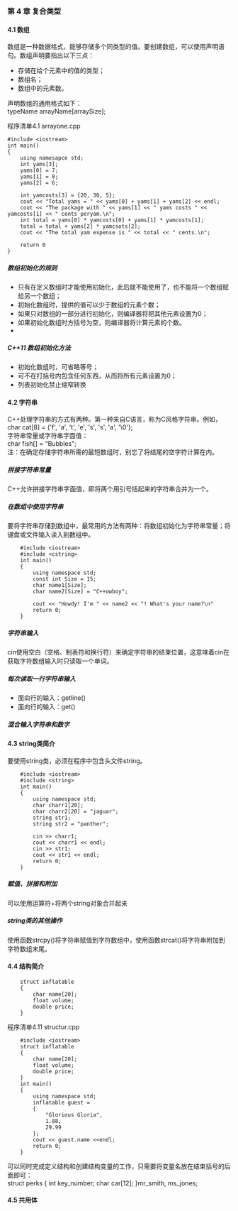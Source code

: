 ### 第 4 章  复合类型
#### 4.1  数组
数组是一种数据格式，能够存储多个同类型的值。要创建数组，可以使用声明语句。数组声明要指出以下三点：
- 存储在给个元素中的值的类型；
- 数组名；
- 数组中的元素数。
  
声明数组的通用格式如下：  
typeName arrayName[arraySize];

程序清单4.1 arrayone.cpp  
  
    #include <iostream>
    int main()
    {
        using namesapce std;
        int yams[3];
        yams[0] = 7;
        yams[1] = 8;
        yams[2] = 6;

        int yamcosts[3] = {20, 30, 5};
        cout << "Total yams = " << yams[0] + yams[1] + yams[2] << endl;
        cout << "The package with " << yams[1] << " yams costs " << yamcosts[1] << " cents peryam.\n";
        int total = yams[0] * yamcosts[0] + yams[1] * yamcosts[1];
        total = total + yams[2] * yamcsots[2];
        cout << "The total yam expense is " << total << " cents.\n";

        return 0
    }

##### 数组初始化的规则

- 只有在定义数组时才能使用初始化，此后就不能使用了，也不能将一个数组赋给另一个数组；
- 初始化数组时，提供的值可以少于数组的元素个数；
- 如果只对数组的一部分进行初始化，则编译器将把其他元素设置为0；
- 如果初始化数组时方括号为空，则编译器将计算元素的个数。
- 
##### C++11 数组初始化方法

- 初始化数组时，可省略等号；
- 可不在打括号内包含任何东西，从而将所有元素设置为0；
- 列表初始化禁止缩窄转换

#### 4.2 字符串  
C++处理字符串的方式有两种。第一种来自C语言，称为C风格字符串。例如，  
    char cat[8] = {'f', 'a', 't', 'e', 's', 's', 'a', '\0'};  
字符串常量或字符串字面值：  
    char fish[] = "Bubbles";  
注：在确定存储字符串所需的最短数组时，别忘了将结尾的空字符计算在内。

##### 拼接字符串常量  
C++允许拼接字符串字面值，即将两个用引号括起来的字符串合并为一个。  

##### 在数组中使用字符串   
要将字符串存储到数组中，最常用的方法有两种：将数组初始化为字符串常量；将键盘或文件输入读入到数组中。   

        #include <iostream>
        #include <cstring>
        int main()
        {
            using namespace std;
            const int Size = 15;
            char name1[Size];
            char name2[Size] = "C++owboy";

            cout << "Howdy! I'm " << name2 << "! What's your name?\n"
            return 0;
        }

##### 字符串输入  
cin使用空白（空格、制表符和换行符）来确定字符串的结束位置，这意味着cin在获取字符数组输入时只读取一个单词。   

##### 每次读取一行字符串输入   
- 面向行的输入：getline()  
- 面向行的输入：get()

##### 混合输入字符串和数字  

#### 4.3 string类简介  
要使用string类，必须在程序中包含头文件string。  

        #include <iostream>
        #include <string>
        int main()
        {
            using namespace std;
            char charr1[20];
            char charr2[20] = "jaguar";
            string str1;
            string str2 = "panther";

            cin >> charr1;
            cout << charr1 << endl;
            cin >> str1;
            cout << str1 << endl;
            return 0;
        }

##### 赋值、拼接和附加   
可以使用运算符+将两个string对象合并起来

##### string类的其他操作   
使用函数strcpy()将字符串赋值到字符数组中，使用函数strcat()将字符串附加到字符数组末尾。  

#### 4.4 结构简介  

        struct inflatable
        {
            char name[20];
            float volume;
            double price;
        }

程序清单4.11 structur.cpp   

        #include <iostream>
        struct inflatable
        {
            char name[20];
            float volume;
            double price;
        }
        int main()
        {
            using namespace std;
            inflatable guest = 
            { 
                "Glorious Gloria",
                1.88,
                29.99
            };
            cout << guest.name <<endl;
            return 0;
        }

可以同时完成定义结构和创建结构变量的工作，只需要将变量名放在结束括号的后面即可：  
        struct perks
        {
            int key_number;
            char car[12];
        }mr_smith, ms_jones;

#### 4.5 共用体  
